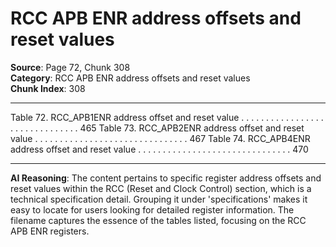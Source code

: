 # RCC APB ENR address offsets and reset values

**Source**: Page 72, Chunk 308  
**Category**: RCC APB ENR address offsets and reset values  
**Chunk Index**: 308

---

Table 72. RCC_APB1ENR address offset and reset value . . . . . . . . . . . . . . . . . . . . . . . . . . . . . . . 465
Table 73. RCC_APB2ENR address offset and reset value . . . . . . . . . . . . . . . . . . . . . . . . . . . . . . . 467
Table 74. RCC_APB4ENR address offset and reset value . . . . . . . . . . . . . . . . . . . . . . . . . . . . . . . 470

---

**AI Reasoning**: The content pertains to specific register address offsets and reset values within the RCC (Reset and Clock Control) section, which is a technical specification detail. Grouping it under 'specifications' makes it easy to locate for users looking for detailed register information. The filename captures the essence of the tables listed, focusing on the RCC APB ENR registers.
